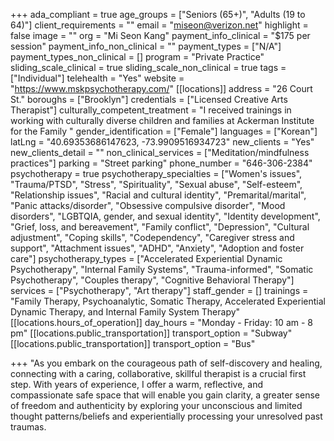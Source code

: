 +++
ada_compliant = true
age_groups = ["Seniors (65+)", "Adults (19 to 64)"]
client_requirements = ""
email = "miseon@verizon.net"
highlight = false
image = ""
org = "Mi Seon Kang"
payment_info_clinical = "$175 per session"
payment_info_non_clinical = ""
payment_types = ["N/A"]
payment_types_non_clinical = []
program = "Private Practice"
sliding_scale_clinical = true
sliding_scale_non_clinical = true
tags = ["Individual"]
telehealth = "Yes"
website = "https://www.mskpsychotherapy.com/"
[[locations]]
address = "26 Court St."
boroughs = ["Brooklyn"]
credentials = ["Licensed Creative Arts Therapist"]
culturally_competent_treatment = "I received trainings in working with culturally diverse children and families at Ackerman Institute for the Family "
gender_identification = ["Female"]
languages = ["Korean"]
latLng = "40.69353686147623, -73.9909516934723"
new_clients = "Yes"
new_clients_detail = ""
non_clinical_services = ["Meditation/mindfulness practices"]
parking = "Street parking"
phone_number = "646-306-2384"
psychotherapy = true
psychotherapy_specialties = ["Women's issues", "Trauma/PTSD", "Stress", "Spirituality", "Sexual abuse", "Self-esteem", "Relationship issues", "Racial and cultural identity", "Premarital/marital", "Panic attacks/disorder", "Obsessive compulsive disorder", "Mood disorders", "LGBTQIA, gender, and sexual identity", "Identity development", "Grief, loss, and bereavement", "Family conflict", "Depression", "Cultural adjustment", "Coping skills", "Codependency", "Caregiver stress and support", "Attachment issues", "ADHD", "Anxiety", "Adoption and foster care"]
psychotherapy_types = ["Accelerated Experiential Dynamic Psychotherapy", "Internal Family Systems", "Trauma-informed", "Somatic Psychotherapy", "Couples therapy", "Cognitive Behavioral Therapy"]
services = ["Psychotherapy", "Art therapy"]
staff_gender = []
trainings = "Family Therapy, Psychoanalytic, Somatic Therapy, Accelerated Experiential Dynamic Therapy, and Internal Family System Therapy"
[[locations.hours_of_operation]]
day_hours = "Monday - Friday: 10 am - 8 pm"
[[locations.public_transportation]]
transport_option = "Subway"
[[locations.public_transportation]]
transport_option = "Bus"

+++
"As you embark on the courageous path of self-discovery and healing, connecting with a caring, collaborative, skillful therapist is a crucial first step. With years of experience, I offer a warm, reflective, and compassionate safe space that will enable you gain clarity, a greater sense of freedom and authenticity by exploring your unconscious and limited thought patterns/beliefs and experientially processing your unresolved past traumas.
